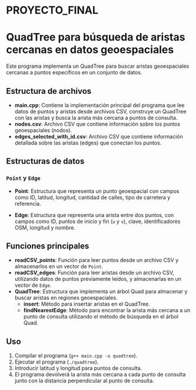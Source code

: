 # PROYECTO_FINAL
# QuadTree para búsqueda de aristas cercanas en datos geoespaciales

Este programa implementa un QuadTree para buscar aristas geoespaciales cercanas a puntos específicos en un conjunto de datos.

## Estructura de archivos

- **main.cpp**: Contiene la implementación principal del programa que lee datos de puntos y aristas desde archivos CSV, construye un QuadTree con las aristas y busca la arista más cercana a puntos de consulta.
- **nodes.csv**: Archivo CSV que contiene información sobre los puntos geoespaciales (nodos).
- **edges_selected_with_id.csv**: Archivo CSV que contiene información detallada sobre las aristas (edges) que conectan los puntos.

## Estructuras de datos

### `Point` y `Edge`

- **Point**: Estructura que representa un punto geoespacial con campos como ID, latitud, longitud, cantidad de calles, tipo de carretera y referencia.
  
- **Edge**: Estructura que representa una arista entre dos puntos, con campos como ID, puntos de inicio y fin (`u` y `v`), clave, identificadores OSM, longitud y nombre.

## Funciones principales

- **readCSV_points**: Función para leer puntos desde un archivo CSV y almacenarlos en un vector de `Point`.
- **readCSV_edges**: Función para leer aristas desde un archivo CSV, utilizando datos de puntos previamente leídos, y almacenarlas en un vector de `Edge`.
- **QuadTree**: Estructura que implementa un árbol Quad para almacenar y buscar aristas en regiones geoespaciales.
  - **insert**: Método para insertar aristas en el QuadTree.
  - **findNearestEdge**: Método para encontrar la arista más cercana a un punto de consulta utilizando el método de búsqueda en el árbol Quad.

## Uso

1. Compilar el programa (`g++ main.cpp -o quadtree`).
2. Ejecutar el programa (`./quadtree`).
3. Introducir latitud y longitud para puntos de consulta.
4. El programa devolverá la arista más cercana a cada punto de consulta junto con la distancia perpendicular al punto de consulta.
